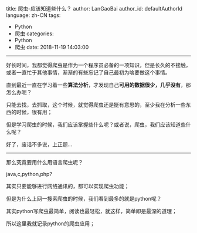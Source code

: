title: 爬虫-应该知道些什么？
author: LanGaoBai
author_id: defaultAuthorId
language: zh-CN
tags:
  - Python
  - 爬虫
categories:
  - Python
  - 爬虫
date: 2018-11-19 14:03:00

---

好长时间，我都觉得爬虫是作为一个程序员必备的一项知识，但是长久的不接触，或者一直忙于其他事情，渐渐的有些忘记了自己最初为啥要做这个事情。

直到最近一直在学习着一些**算法分析**，才发现自己**可用的数据很少，几乎没有**，那怎么办呢？

只能去找，去抓取，这个时候，就觉得爬虫还是挺有意思的，至少我在分析一些东西的时候，很有用；

但是学习爬虫的时候，我们应该掌握些什么呢？或者说，爬虫，我们应该知道些什么呢？

好了，废话不多说，上正题…

---

那么究竟要用什么用语言爬虫呢？

java,c,python,php?

其实只要能够进行网络通讯的，都可以实现爬虫功能；

但是为什么上网一搜索爬虫的时候，我们看到最多的就是python呢？

其实python写爬虫最简单，阅读也最轻松，就这样，简单即是最深的道理；

所以这里我就记录python的爬虫应用；

